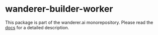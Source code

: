 # wanderer-builder-worker
This package is part of the wanderer.ai monorepository.
Please read the [docs](wanderer.ai/docs) for a detailed description.
